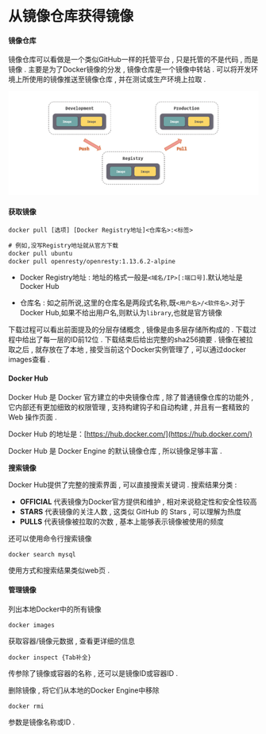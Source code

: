 # 从镜像仓库获得镜像

#### 镜像仓库

镜像仓库可以看做是一个类似GitHub一样的托管平台 , 只是托管的不是代码 , 而是镜像 . 主要是为了Docker镜像的分发 , 镜像仓库是一个镜像中转站 . 可以将开发环境上所使用的镜像推送至镜像仓库 , 并在测试或生产环境上拉取 .

![](/assets/pushpull.png)

#### 获取镜像

```
docker pull [选项] [Docker Registry地址]<仓库名>:<标签>
```

```
# 例如,没写Registry地址就从官方下载
docker pull ubuntu
docker pull openresty/openresty:1.13.6.2-alpine
```

* Docker Registry地址 : 地址的格式一般是`<域名/IP>[:端口号]`.默认地址是 Docker Hub

* 仓库名 : 如之前所说,这里的仓库名是两段式名称,既`<用户名>/<软件名>`.对于Docker Hub,如果不给出用户名,则默认为`library`,也就是官方镜像

下载过程可以看出前面提及的分层存储概念 , 镜像是由多层存储所构成的 . 下载过程中给出了每一层的ID前12位 . 下载结束后给出完整的sha256摘要 . 镜像在被拉取之后 , 就存放在了本地 , 接受当前这个Docker实例管理了 , 可以通过docker images查看 .

#### Docker Hub

Docker Hub 是 Docker 官方建立的中央镜像仓库 , 除了普通镜像仓库的功能外 , 它内部还有更加细致的权限管理 , 支持构建钩子和自动构建 , 并且有一套精致的 Web 操作页面 .

Docker Hub 的地址是：[https://hub.docker.com/](https://hub.docker.com/)

Docker Hub 是 Docker Engine 的默认镜像仓库 , 所以镜像足够丰富 .

**搜索镜像**

Docker Hub提供了完整的搜索界面 , 可以直接搜索关键词 . 搜索结果分类 :

* **OFFICIAL**
  代表镜像为Docker官方提供和维护 , 相对来说稳定性和安全性较高
* **STARS**
  代表镜像的关注人数 , 这类似 GitHub 的 Stars , 可以理解为热度
* **PULLS**
  代表镜像被拉取的次数 , 基本上能够表示镜像被使用的频度

还可以使用命令行搜索镜像

```
docker search mysql
```

使用方式和搜索结果类似web页 .

#### 管理镜像

列出本地Docker中的所有镜像

```
docker images
```

获取容器/镜像元数据 , 查看更详细的信息

```
docker inspect {Tab补全}
```

传参除了镜像或容器的名称 , 还可以是镜像ID或容器ID . 

删除镜像 , 将它们从本地的Docker Engine中移除

```
docker rmi
```

参数是镜像名称或ID . 


